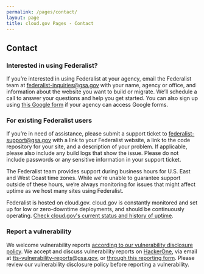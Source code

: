 ```yaml
---
permalink: /pages/contact/
layout: page
title: cloud.gov Pages - Contact
---
```


<section class="usa-section usa-prose">
  <div class="grid-row">
    <h1>Contact</h1>
  </div>
  <div class="grid-row">
    <h3>Interested in using Federalist?</h3>
    <p>If you’re interested in using Federalist at your agency, email the Federalist team at <a href="mailto:federalist-inquiries@gsa.gov?body=What%27s%20your%20name%3F%0A%0AWhat%20agency%20or%20office%20do%20you%20work%20for%3F%0A%0AWhat%27s%20your%20job%20title%20or%20role%3F%0A%0ATell%20us%20a%20little%20about%20your%20website%20project%20or%20your%20questions%20about%20federalist:%0A%0AIf%20you%27d%20like%20us%20to%20call%20you%2C%20what%27s%20your%20phone%20number%20and%20when%20might%20be%20a%20good%20time%3F%0A">federalist-inquiries@gsa.gov</a> with your name, agency or office, and information about the website you want to build or migrate. We’ll schedule a call to answer your questions and help you get started. You can also sign up using <a href="https://docs.google.com/forms/d/e/1FAIpQLSesNI1qlov7Ec_1u2FralYWg9hV4WsB-3FyAHPXc1pRT6In7w/viewform">this Google form</a> if your agency can access Google forms.</p>
  </div>
  <div class="grid-row">
    <h3>For existing Federalist users</h3>
    <p>
      If you’re in need of assistance, please submit a support ticket to <a href="mailto:federalist-support@gsa.gov">federalist-support@gsa.gov</a> with a link to your Federalist website, a link to the code repository for your site, and a description of your problem. If applicable, please also include any build logs that show the issue. Please do not include passwords or any sensitive information in your support ticket.
    </p>
    <p>
      The Federalist team provides support during business hours for U.S. East and West Coast time zones. While we're unable to guarantee support outside of these hours, we’re always monitoring for issues that might affect uptime as we host many sites using Federalist.
    </p>
    <p>
      Federalist is hosted on cloud.gov. cloud.gov is constantly monitored and set up for low or zero-downtime deployments, and should be continuously operating. <a href="https://cloudgov.statuspage.io">Check cloud.gov's current status and history of uptime</a>.
    </p>
  </div>
  <div class="grid-row">
    <h3>Report a vulnerability</h3>
    <p>
      We welcome vulnerability reports <a href="https://18f.gsa.gov/vulnerability-disclosure-policy/">according to our vulnerability disclosure policy</a>. We accept and discuss vulnerability reports on <a href="https://hackerone.com/tts">HackerOne</a>, via email at <a href="mailto:tts-vulnerability-reports@gsa.gov">tts-vulnerability-reports@gsa.gov</a>, or <a href="https://docs.google.com/forms/d/e/1FAIpQLSdhr6REOq8QRZ3C2cRWVHWbjcGgdNL8_nVSGY1cBSl1-tfkWA/viewform">through this reporting form</a>. Please review our vulnerability disclosure policy before reporting a vulnerability.
    </p>
  </div>
</section>
